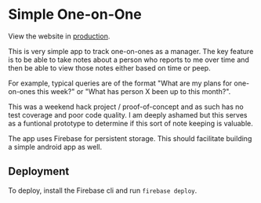 Simple One-on-One
=================

View the website in [production](https://simple-one-on-one.firebaseapp.com/).

This is very simple app to track one-on-ones as a manager. The key feature is to be able to take notes about a person who reports to me over time and then be able to view those notes either based on time or peep.

For example, typical queries are of the format "What are my plans for one-on-ones this week?" or "What has person X been up to this month?".

This was a weekend hack project / proof-of-concept and as such has no test coverage and poor code quality. I am deeply ashamed but this serves as a funtional prototype to determine if this sort of note keeping is valuable. 

The app uses Firebase for persistent storage. This should facilitate building a simple android app as well.

Deployment
----------

To deploy, install the Firebase cli and run ``firebase deploy``.
